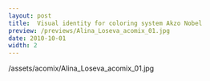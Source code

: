 ```yaml
---
layout: post
title:  Visual identity for coloring system Akzo Nobel
preview: /previews/Alina_Loseva_acomix_01.jpg
date: 2010-10-01
width: 2
---
```

/assets/acomix/Alina_Loseva_acomix_01.jpg
